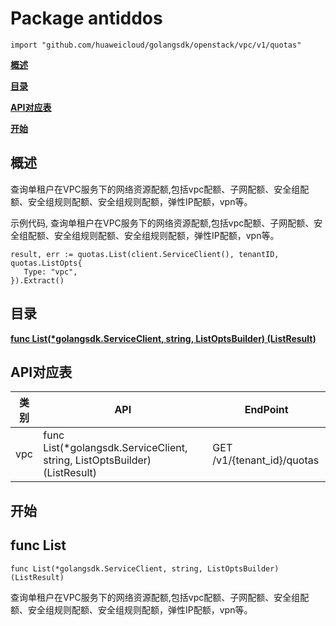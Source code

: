 # Package antiddos
    import "github.com/huaweicloud/golangsdk/openstack/vpc/v1/quotas"
**[概述](#概述)**  

**[目录](#目录)**  

**[API对应表](#API对应表)**  

**[开始](#开始)**  

## 概述
查询单租户在VPC服务下的网络资源配额,包括vpc配额、子网配额、安全组配额、安全组规则配额、安全组规则配额，弹性IP配额，vpn等。

示例代码, 查询单租户在VPC服务下的网络资源配额,包括vpc配额、子网配额、安全组配额、安全组规则配额、安全组规则配额，弹性IP配额，vpn等。

    
    result, err := quotas.List(client.ServiceClient(), tenantID, quotas.ListOpts{
       Type: "vpc",
    }).Extract()
## 目录
**[func List(*golangsdk.ServiceClient, string, ListOptsBuilder) (ListResult)](#func-list)**  
## API对应表
|类别|API|EndPoint|
|----|---|--------|
|vpc|func List(*golangsdk.ServiceClient, string, ListOptsBuilder) (ListResult)|GET /v1/{tenant_id}/quotas|
## 开始
## func List
    func List(*golangsdk.ServiceClient, string, ListOptsBuilder) (ListResult)  
查询单租户在VPC服务下的网络资源配额,包括vpc配额、子网配额、安全组配额、安全组规则配额、安全组规则配额，弹性IP配额，vpn等。
